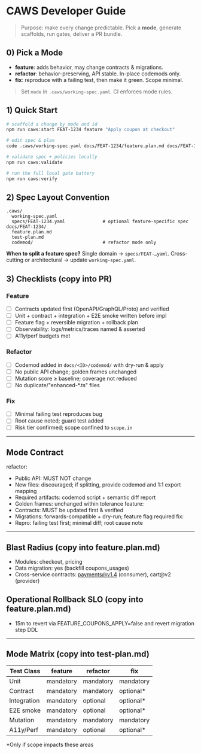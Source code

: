 # CAWS Developer Guide

> Purpose: make every change predictable. Pick a **mode**, generate scaffolds, run gates, deliver a PR bundle.

## 0) Pick a Mode
- **feature**: adds behavior, may change contracts & migrations.
- **refactor**: behavior-preserving, API stable. In-place codemods only.
- **fix**: reproduce with a failing test, then make it green. Scope minimal.

> Set `mode` in `.caws/working-spec.yaml`. CI enforces mode rules.

## 1) Quick Start

```bash
# scaffold a change by mode and id
npm run caws:start FEAT-1234 feature "Apply coupon at checkout"

# edit spec & plan
code .caws/working-spec.yaml docs/FEAT-1234/feature.plan.md docs/FEAT-1234/test-plan.md

# validate spec + policies locally
npm run caws:validate

# run the full local gate battery
npm run caws:verify
```

## 2) Spec Layout Convention

```
.caws/
  working-spec.yaml
  specs/FEAT-1234.yaml              # optional feature-specific spec
docs/FEAT-1234/
  feature.plan.md
  test-plan.md
  codemod/                          # refactor mode only
```

**When to split a feature spec?**
Single domain → `specs/FEAT-…yaml`. Cross-cutting or architectural → update `working-spec.yaml`.

## 3) Checklists (copy into PR)

### Feature

* [ ] Contracts updated first (OpenAPI/GraphQL/Proto) and verified
* [ ] Unit + contract + integration + E2E smoke written before impl
* [ ] Feature flag + reversible migration + rollback plan
* [ ] Observability: logs/metrics/traces named & asserted
* [ ] A11y/perf budgets met

### Refactor

* [ ] Codemod added in `docs/<ID>/codemod/` with dry-run & apply
* [ ] No public API change; golden frames unchanged
* [ ] Mutation score ≥ baseline; coverage not reduced
* [ ] No duplicate/"enhanced-*.ts" files

### Fix

* [ ] Minimal failing test reproduces bug
* [ ] Root cause noted; guard test added
* [ ] Risk tier confirmed; scope confined to `scope.in`

---

## Mode Contract

refactor:
  - Public API: MUST NOT change
  - New files: discouraged; if splitting, provide codemod and 1:1 export mapping
  - Required artifacts: codemod script + semantic diff report
  - Golden frames: unchanged within tolerance
feature:
  - Contracts: MUST be updated first & verified
  - Migrations: forwards-compatible + dry-run; feature flag required
fix:
  - Repro: failing test first; minimal diff; root cause note

---

## Blast Radius (copy into feature.plan.md)

- Modules: checkout, pricing
- Data migration: yes (backfill coupons_usages)
- Cross-service contracts: payments@v1.4 (consumer), cart@v2 (provider)

## Operational Rollback SLO (copy into feature.plan.md)

- 15m to revert via FEATURE_COUPONS_APPLY=false and revert migration step DDL

---

## Mode Matrix (copy into test-plan.md)

| Test Class | feature | refactor | fix |
|------------|---------|----------|-----|
| Unit | mandatory | mandatory | mandatory |
| Contract | mandatory | mandatory | optional* |
| Integration | mandatory | optional | optional* |
| E2E smoke | mandatory | optional | optional* |
| Mutation | mandatory | mandatory | mandatory |
| A11y/Perf | mandatory | optional | optional* |

*Only if scope impacts these areas
